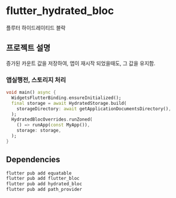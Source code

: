 # flutter_hydrated_bloc

플루터 하이드레이티드 블락

## 프로젝트 설명

증가된 카운트 값을 저장하여, 앱이 재시작 되었을때도, 그 값을 유지함.

### 앱실행전, 스토리지 처리

```dart
void main() async {
  WidgetsFlutterBinding.ensureInitialized();
  final storage = await HydratedStorage.build(
    storageDirectory: await getApplicationDocumentsDirectory(),
  );
  HydratedBlocOverrides.runZoned(
    () => runApp(const MyApp()),
    storage: storage,
  );
}
```

## Dependencies

```bash
flutter pub add equatable
flutter pub add flutter_bloc
flutter pub add hydrated_bloc
flutter pub add path_provider
```
